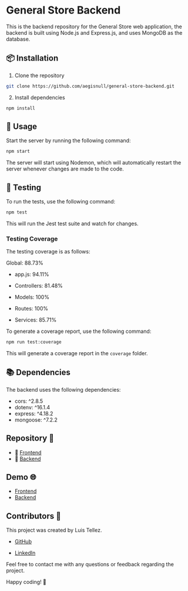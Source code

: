 # General Store Backend

This is the backend repository for the General Store web application, the backend is built using Node.js and Express.js, and uses MongoDB as the database.

## 📦 Installation

1. Clone the repository

```bash
git clone https://github.com/aegisnull/general-store-backend.git
```

2. Install dependencies

```bash
npm install
```

## 🚀 Usage

Start the server by running the following command:

```bash
npm start
```

The server will start using Nodemon, which will automatically restart the server whenever changes are made to the code.

## 🧪 Testing

To run the tests, use the following command:

```bash
npm test
```

This will run the Jest test suite and watch for changes.

### Testing Coverage

The testing coverage is as follows:

Global: 88.73%

- app.js: 94.11%

- Controllers: 81.48%
- Models: 100%
- Routes: 100%
- Services: 85.71%

To generate a coverage report, use the following command:

```bash
npm run test:coverage
```

This will generate a coverage report in the `coverage` folder.

## 📚 Dependencies

The backend uses the following dependencies:

- cors: ^2.8.5
- dotenv: ^16.1.4
- express: ^4.18.2
- mongoose: ^7.2.2

## Repository 📂

- 📁 [Frontend](https://github.com/aegisnull/general-store-frontend)
- 📁 [Backend](https://github.com/aegisnull/general-store-backend)

## Demo 🌐

- [Frontend](https://store-frontend-aegisnull.vercel.app)
- [Backend](https://general-store-backend-production-62ab.up.railway.app/)

## Contributors 🤝

This project was created by Luis Tellez.

- [GitHub](https://github.com/aegisnull)

- [LinkedIn](https://www.linkedin.com/in/luistellezv/)

Feel free to contact me with any questions or feedback regarding the project.

Happy coding! 🎉
